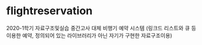 # flightreservation

2020-1학기 자료구조및실습 중간고사 대체
비행기 예약 시스템
(링크드 리스트와 큐 등 이용한 예약, 정의되어 있는 라이브러리가 아닌 자기가 구현한 자료구조이용)
